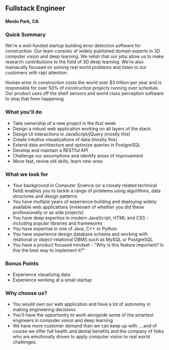 ## Fullstack Engineer
#### Menlo Park, CA

### Quick Summary
We're a well-funded startup building error detection software for construction.
Our team consists of widely published domain experts in 3D computer vision and deep learning. We relish that our jobs allow us to make research contributions to the field of 3D deep learning. We're also maniacally focused on solving real world problems and listen to our customers with rapt attention.

Human error in construction costs the world over $3 trillion per year and is responsible for over 50% of construction projects running over schedule. Our product uses off the shelf sensors and world class perception software to stop that from happening.

### What you'll do
+	Take ownership of a new project in the first week
+	Design a robust web application working on all layers of the stack.
+	Design UI interactions in JavaScript/jQuery (mostly this)
+	Create intuitive visualizations of data (mostly this)
+	Extend data architecture and optimize queries in PostgreSQL
+	Develop and maintain a RESTful API
+	Challenge our assumptions and identify areas of improvement
+	Move fast, revive old skills, learn new ones

### What we look for
+	Your background in Computer Science (or a closely related technical field) enables you to tackle a range of problems using algorithms, data structures and design patterns
+	You have multiple years of experience building and deploying widely available web applications (irrelevant of whether you did these professionally or as side projects)
+	You have deep expertise in modern JavaScript, HTML and CSS - including popular libraries and frameworks
+	You have expertise in one of Java, C++ or Python
+	You have experience design database schema and working with relational or object-relational DBMS such as MySQL or PostgreSQL
+	You have a product focused mindset - "Why is this feature important? Is this the best way to implement it?"

### Bonus Points
+	Experience visualizing data
+	Experience working at a small startup

### Why choose us?
+	You would own our web application and have a lot of autonomy in making engineering decisions
+	You'll have the opportunity to work alongside some of the smartest engineers in computer vision and deep learning
+	We have more customer demand than we can keep up with
....and of course we offer full health and dental benefits and the company of folks who are emotionally driven to apply computer vision to real world challenges.
